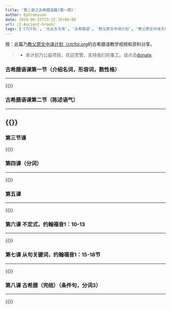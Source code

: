 ```yaml
---
title: '第二章之古希腊语篇(第一期)'
author: Ephremyuan
date: 2024-06-25T23:32:35+00:00
url: /2-Ancient-Greek/
tags: ['CTCFOL', '光从东方来', '古希腊语', '教父原文中译计划', '教父原文中译手册']
---
```


按：此篇乃[教父原文中译计划（ctcfol.org](https://www.ctcfol.org/)的古希腊语教学视频和资料分享。

> - 本计划乃公益项目，欢迎赏赞，支持我们的事工。请点击[donate](https://www.ctcfol.org/donate/).

### 古希腊语课第一节（介绍名词，形容词，数性格）
----------------------
{{<youtube id="WKlsDnm0KCo&t" >}}

### 古希腊语课第二节（陈述语气）
------------------------

{{<youtube id="vM-gqPglnWo" >}}
------------------------

### 第三节课

{{<youtube id="d79dtapf1bc" >}}

### 第四课（分词）
------------------------

{{<youtube id="ckowDjXKfxo" >}}

### 第五课
------------

{{<youtube id="lFMOrNRbLLQ" >}}

### 第六课 不定式，约翰福音1：10-13
------------------------

{{<youtube id="-LdIywLbICw" >}}

### 第七课 从句关键词，约翰福音1：15-18节
------------------------


{{<youtube id="7FCfkZPy1IA" >}}

### 第八课 古希腊（完结）（条件句，分词3）
------------------------

{{<youtube id="DqPPS1zc6Ck">}}

